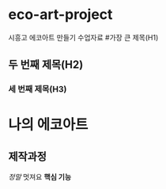 # eco-art-project
시흥고 에코아트 만들기 수업자료
#가장 큰 제목(H1)
## 두 번째 제목(H2)
### 세 번째 제목(H3)
# 나의 에코아트
## 제작과정
*정말* 멋져요
**핵심 기능**
